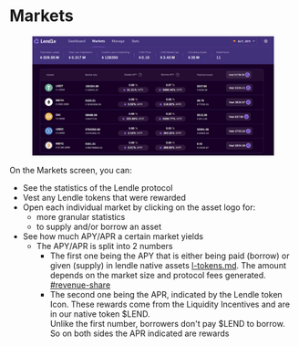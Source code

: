# Markets

<figure><img src="../../.gitbook/assets/image (11).png" alt=""><figcaption></figcaption></figure>

On the Markets screen, you can:

* See the statistics of the Lendle protocol
* Vest any Lendle tokens that were rewarded
* Open each individual market by clicking on the asset logo for:
  * more granular statistics
  * to supply and/or borrow an asset
* See how much APY/APR a certain market yields
  * The APY/APR is split into 2 numbers
    * The first one being the APY that is either being paid (borrow) or given (supply) in lendle native assets [l-tokens.md](deposit/l-tokens.md "mention"). The amount depends on the market size and protocol fees generated. [#revenue-share](../../overview/lend-token.md#revenue-share "mention")
    * The second one being the APR, indicated by the Lendle token Icon. These rewards come from the Liquidity Incentives and are in our native token $LEND.\
      Unlike the first number, borrowers don't pay $LEND to borrow. So on both sides the APR indicated are rewards
